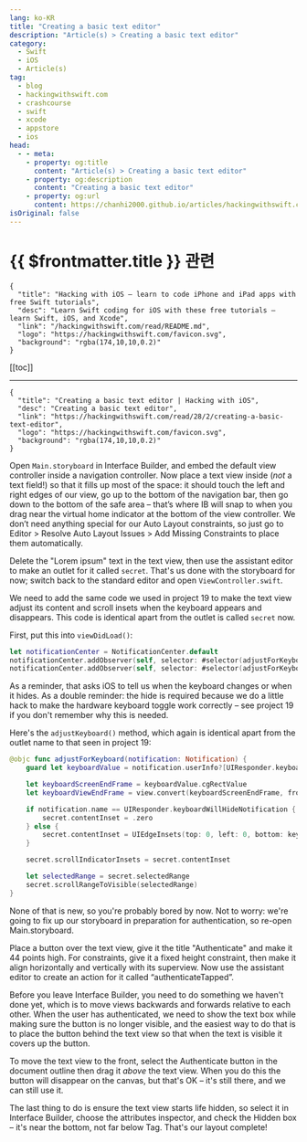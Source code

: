 ```yaml
---
lang: ko-KR
title: "Creating a basic text editor"
description: "Article(s) > Creating a basic text editor"
category:
  - Swift
  - iOS
  - Article(s)
tag: 
  - blog
  - hackingwithswift.com
  - crashcourse
  - swift
  - xcode
  - appstore
  - ios  
head:
  - - meta:
    - property: og:title
      content: "Article(s) > Creating a basic text editor"
    - property: og:description
      content: "Creating a basic text editor"
    - property: og:url
      content: https://chanhi2000.github.io/articles/hackingwithswift.com/read/28/02-creating-a-basic-text-editor.html
isOriginal: false
---
```


# {{ $frontmatter.title }} 관련

```component VPCard
{
  "title": "Hacking with iOS – learn to code iPhone and iPad apps with free Swift tutorials",
  "desc": "Learn Swift coding for iOS with these free tutorials – learn Swift, iOS, and Xcode",
  "link": "/hackingwithswift.com/read/README.md",
  "logo": "https://hackingwithswift.com/favicon.svg",
  "background": "rgba(174,10,10,0.2)"
}
```

[[toc]]

---

```component VPCard
{
  "title": "Creating a basic text editor | Hacking with iOS",
  "desc": "Creating a basic text editor",
  "link": "https://hackingwithswift.com/read/28/2/creating-a-basic-text-editor",
  "logo": "https://hackingwithswift.com/favicon.svg",
  "background": "rgba(174,10,10,0.2)"
}
```

<VidStack src="youtube/0lEWz4fBzoA" />

Open <FontIcon icon="iconfont icon-xcode"/>`Main.storyboard` in Interface Builder, and embed the default view controller inside a navigation controller. Now place a text view inside (*not* a text field!) so that it fills up most of the space: it should touch the left and right edges of our view, go up to the bottom of the navigation bar, then go down to the bottom of the safe area – that’s where IB will snap to when you drag near the virtual home indicator at the bottom of the view controller. We don’t need anything special for our Auto Layout constraints, so just go to Editor > Resolve Auto Layout Issues > Add Missing Constraints to place them automatically.

Delete the "Lorem ipsum" text in the text view, then use the assistant editor to make an outlet for it called `secret`. That's us done with the storyboard for now; switch back to the standard editor and open <FontIcon icon="fa-brands fa-swift"/>`ViewController.swift`.

We need to add the same code we used in project 19 to make the text view adjust its content and scroll insets when the keyboard appears and disappears. This code is identical apart from the outlet is called `secret` now.

First, put this into `viewDidLoad()`:

```swift
let notificationCenter = NotificationCenter.default
notificationCenter.addObserver(self, selector: #selector(adjustForKeyboard), name: UIResponder.keyboardWillHideNotification, object: nil)
notificationCenter.addObserver(self, selector: #selector(adjustForKeyboard), name: UIResponder.keyboardWillChangeFrameNotification, object: nil)
```

As a reminder, that asks iOS to tell us when the keyboard changes or when it hides. As a double reminder: the hide is required because we do a little hack to make the hardware keyboard toggle work correctly – see project 19 if you don't remember why this is needed.

Here's the `adjustKeyboard()` method, which again is identical apart from the outlet name to that seen in project 19:

```swift
@objc func adjustForKeyboard(notification: Notification) {
    guard let keyboardValue = notification.userInfo?[UIResponder.keyboardFrameEndUserInfoKey] as? NSValue else { return }

    let keyboardScreenEndFrame = keyboardValue.cgRectValue
    let keyboardViewEndFrame = view.convert(keyboardScreenEndFrame, from: view.window)

    if notification.name == UIResponder.keyboardWillHideNotification {
        secret.contentInset = .zero
    } else {
        secret.contentInset = UIEdgeInsets(top: 0, left: 0, bottom: keyboardViewEndFrame.height - view.safeAreaInsets.bottom, right: 0)
    }

    secret.scrollIndicatorInsets = secret.contentInset

    let selectedRange = secret.selectedRange
    secret.scrollRangeToVisible(selectedRange)
}
```

None of that is new, so you're probably bored by now. Not to worry: we're going to fix up our storyboard in preparation for authentication, so re-open Main.storyboard.

Place a button over the text view, give it the title "Authenticate" and make it 44 points high. For constraints, give it a fixed height constraint, then make it align horizontally and vertically with its superview. Now use the assistant editor to create an action for it called “authenticateTapped”.

Before you leave Interface Builder, you need to do something we haven't done yet, which is to move views backwards and forwards relative to each other. When the user has authenticated, we need to show the text box while making sure the button is no longer visible, and the easiest way to do that is to place the button behind the text view so that when the text is visible it covers up the button.

To move the text view to the front, select the Authenticate button in the document outline then drag it *above* the text view. When you do this the button will disappear on the canvas, but that's OK – it's still there, and we can still use it.

The last thing to do is ensure the text view starts life hidden, so select it in Interface Builder, choose the attributes inspector, and check the Hidden box – it's near the bottom, not far below Tag. That's our layout complete!

